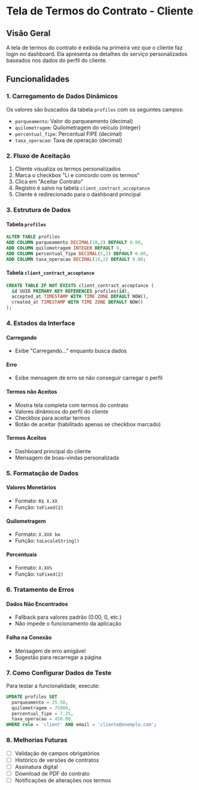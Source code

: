 # Tela de Termos do Contrato - Cliente

## Visão Geral
A tela de termos do contrato é exibida na primeira vez que o cliente faz login no dashboard. Ela apresenta os detalhes do serviço personalizados baseados nos dados do perfil do cliente.

## Funcionalidades

### 1. Carregamento de Dados Dinâmicos
Os valores são buscados da tabela `profiles` com os seguintes campos:
- `parqueamento`: Valor do parqueamento (decimal)
- `quilometragem`: Quilometragem do veículo (integer)
- `percentual_fipe`: Percentual FIPE (decimal)
- `taxa_operacao`: Taxa de operação (decimal)

### 2. Fluxo de Aceitação
1. Cliente visualiza os termos personalizados
2. Marca o checkbox "Li e concordo com os termos"
3. Clica em "Aceitar Contrato"
4. Registro é salvo na tabela `client_contract_acceptance`
5. Cliente é redirecionado para o dashboard principal

### 3. Estrutura de Dados

#### Tabela `profiles`
```sql
ALTER TABLE profiles 
ADD COLUMN parqueamento DECIMAL(10,2) DEFAULT 0.00,
ADD COLUMN quilometragem INTEGER DEFAULT 0,
ADD COLUMN percentual_fipe DECIMAL(5,2) DEFAULT 0.00,
ADD COLUMN taxa_operacao DECIMAL(10,2) DEFAULT 0.00;
```

#### Tabela `client_contract_acceptance`
```sql
CREATE TABLE IF NOT EXISTS client_contract_acceptance (
  id UUID PRIMARY KEY REFERENCES profiles(id),
  accepted_at TIMESTAMP WITH TIME ZONE DEFAULT NOW(),
  created_at TIMESTAMP WITH TIME ZONE DEFAULT NOW()
);
```

### 4. Estados da Interface

#### Carregando
- Exibe "Carregando..." enquanto busca dados

#### Erro
- Exibe mensagem de erro se não conseguir carregar o perfil

#### Termos não Aceitos
- Mostra tela completa com termos do contrato
- Valores dinâmicos do perfil do cliente
- Checkbox para aceitar termos
- Botão de aceitar (habilitado apenas se checkbox marcado)

#### Termos Aceitos
- Dashboard principal do cliente
- Mensagem de boas-vindas personalizada

### 5. Formatação de Dados

#### Valores Monetários
- Formato: `R$ X.XX`
- Função: `toFixed(2)`

#### Quilometragem
- Formato: `X.XXX km`
- Função: `toLocaleString()`

#### Percentuais
- Formato: `X.XX%`
- Função: `toFixed(2)`

### 6. Tratamento de Erros

#### Dados Não Encontrados
- Fallback para valores padrão (0.00, 0, etc.)
- Não impede o funcionamento da aplicação

#### Falha na Conexão
- Mensagem de erro amigável
- Sugestão para recarregar a página

### 7. Como Configurar Dados de Teste

Para testar a funcionalidade, execute:

```sql
UPDATE profiles SET 
  parqueamento = 25.50,
  quilometragem = 75000,
  percentual_fipe = 7.25,
  taxa_operacao = 450.00
WHERE role = 'client' AND email = 'cliente@exemplo.com';
```

### 8. Melhorias Futuras

- [ ] Validação de campos obrigatórios
- [ ] Histórico de versões de contratos
- [ ] Assinatura digital
- [ ] Download de PDF do contrato
- [ ] Notificações de alterações nos termos
